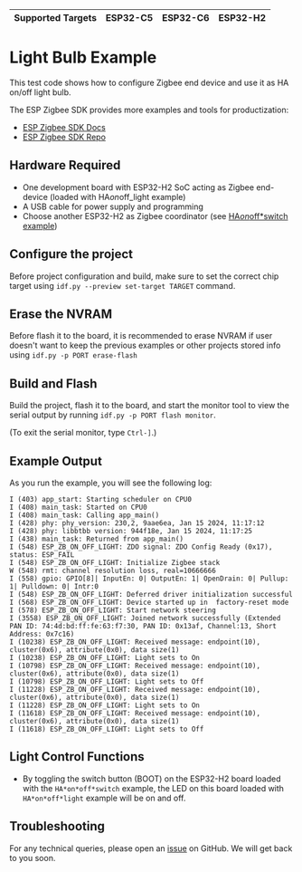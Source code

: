 | Supported Targets | ESP32-C5 | ESP32-C6 | ESP32-H2 |
| ----------------- | -------- | -------- | -------- |

# Light Bulb Example

This test code shows how to configure Zigbee end device and use it as HA on/off light bulb.

The ESP Zigbee SDK provides more examples and tools for productization:
* [ESP Zigbee SDK Docs](https://docs.espressif.com/projects/esp-zigbee-sdk)
* [ESP Zigbee SDK Repo](https://github.com/espressif/esp-zigbee-sdk)

## Hardware Required

* One development board with ESP32-H2 SoC acting as Zigbee end-device (loaded with HA*on*off_light example)
* A USB cable for power supply and programming
* Choose another ESP32-H2 as Zigbee coordinator (see [HA*on*off*switch example](../HA*on*off*switch))

## Configure the project

Before project configuration and build, make sure to set the correct chip target using `idf.py --preview set-target TARGET` command.

## Erase the NVRAM

Before flash it to the board, it is recommended to erase NVRAM if user doesn't want to keep the previous examples or other projects stored info using `idf.py -p PORT erase-flash`

## Build and Flash

Build the project, flash it to the board, and start the monitor tool to view the serial output by running `idf.py -p PORT flash monitor`.

(To exit the serial monitor, type ``Ctrl-]``.)

## Example Output

As you run the example, you will see the following log:

```
I (403) app_start: Starting scheduler on CPU0
I (408) main_task: Started on CPU0
I (408) main_task: Calling app_main()
I (428) phy: phy_version: 230,2, 9aae6ea, Jan 15 2024, 11:17:12
I (428) phy: libbtbb version: 944f18e, Jan 15 2024, 11:17:25
I (438) main_task: Returned from app_main()
I (548) ESP_ZB_ON_OFF_LIGHT: ZDO signal: ZDO Config Ready (0x17), status: ESP_FAIL
I (548) ESP_ZB_ON_OFF_LIGHT: Initialize Zigbee stack
W (548) rmt: channel resolution loss, real=10666666
I (558) gpio: GPIO[8]| InputEn: 0| OutputEn: 1| OpenDrain: 0| Pullup: 1| Pulldown: 0| Intr:0 
I (548) ESP_ZB_ON_OFF_LIGHT: Deferred driver initialization successful
I (568) ESP_ZB_ON_OFF_LIGHT: Device started up in  factory-reset mode
I (578) ESP_ZB_ON_OFF_LIGHT: Start network steering
I (3558) ESP_ZB_ON_OFF_LIGHT: Joined network successfully (Extended PAN ID: 74:4d:bd:ff:fe:63:f7:30, PAN ID: 0x13af, Channel:13, Short Address: 0x7c16)
I (10238) ESP_ZB_ON_OFF_LIGHT: Received message: endpoint(10), cluster(0x6), attribute(0x0), data size(1)
I (10238) ESP_ZB_ON_OFF_LIGHT: Light sets to On
I (10798) ESP_ZB_ON_OFF_LIGHT: Received message: endpoint(10), cluster(0x6), attribute(0x0), data size(1)
I (10798) ESP_ZB_ON_OFF_LIGHT: Light sets to Off
I (11228) ESP_ZB_ON_OFF_LIGHT: Received message: endpoint(10), cluster(0x6), attribute(0x0), data size(1)
I (11228) ESP_ZB_ON_OFF_LIGHT: Light sets to On
I (11618) ESP_ZB_ON_OFF_LIGHT: Received message: endpoint(10), cluster(0x6), attribute(0x0), data size(1)
I (11618) ESP_ZB_ON_OFF_LIGHT: Light sets to Off
```

## Light Control Functions

 * By toggling the switch button (BOOT) on the ESP32-H2 board loaded with the `HA*on*off*switch` example, the LED on this board loaded with `HA*on*off*light` example will be on and off.

## Troubleshooting

For any technical queries, please open an [issue](https://github.com/espressif/esp-idf/issues) on GitHub. We will get back to you soon.
